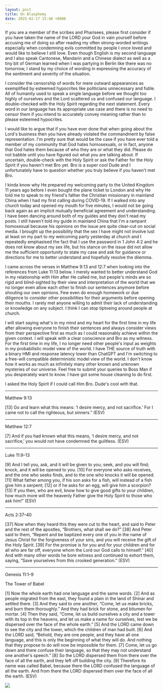 ```yaml
---
layout: post
title: On Blasphemy
date: 2025-02-17 15:48 +0000
---
```


If you are a member of the scribes and Pharisees, please first consider if you have taken the name of the LORD your God in vain yourself before accusing me of doing so after reading my often strong-worded writings especially when condemning evils committed by people I once loved and would like to believe I still love. Even though English is my second language and I also speak Cantonese, Mandarin and a Chinese dialect as well as a tiny bit of German learned when I was partying in Berlin like there was no tomorrow, I stand by my choice of wording in expressing the accuracy of the sentiment and severity of the situation.

I consider the censorship of words for mere outward appearances as exemplified by esteemed hypocrites like politicians unnecessary and futile. All of humanity used to speak a single language before we thought too highly of ourselves and the Lord scattered us and confused our language. I double-checked with the Holy Spirit regarding the next statement. Every word in our language has its appropriate use case and there is no need to censor them if you intend to accurately convey meaning rather than to please esteemed hypocrites.

I would like to argue that if you have ever done that when going about the Lord's business then you have already violated the commandment by false representation. I'm pretty sure that would be the case if you have ever told a member of my community that God hates homosexuals, or in fact, anyone that God hates them because of who they are or what they did. Please do not babble until you have figured out what you are talking about. If uncertain, double-check with the Holy Spirit or ask the Father for the Holy Spirit if you haven't met Bro yet. Bro is a super cool Dude and I unfortunately have to question whether you truly believe if you haven't met Bro.

I kinda know why He prepared my welcoming party to the United Kingdom 11 years ago before I even bought the plane ticket to London and why He told me to speak to my friend's father the Christian missionary in mainland China when I had my first calling during COVID-19. If I walked into any church today and opened my mouth for five minutes, I would not be going back again as an implicit mutually beneficial agreement and understanding. I have been dancing around both of my guides and they don't read my posts. I still haven't told my guide in mainland China that I'm a rampant homosexual because his opinions on the issue are quite clear-cut on social media. I brought up the possibility that the sex I have might not involve lust at least on my part to my welcoming party yesterday at church and I repeatedly emphasised the fact that I use the password in 1 John 4:2 and he does not know about my sex life, but his stance on the issue did not allow me the sufficient opportunity to state my case and ask for guidance or directions for me to better understand and hopefully resolve the dilemma.

I came across the verses in Matthew 9:13 and 12:7 when looking into the references from Luke 11:13 below. I merely wanted to better understand God in my relationship with Him after He called me, but people's minds are so rigid and blind-sighted by their view and interpretation of the world that we no longer even allow each other to finish our sentences anymore before shouting our own opinions. Few even do enough homework or due diligence to consider other possibilities for their arguments before opening their mouths. I rarely met anyone willing to admit their lack of understanding or knowledge on any subject. I think I can stop tiptoeing around people at church.

I will start saying what's in my mind and my heart for the first time in my life after allowing everyone to finish their sentences and always consider views from their perspective first as much as I could reasonably achieve within the given context. I will speak with a clear conscience and Bro as my witness. For the first time in my life, I no longer need other people's input as weights in my probabilistic model view of the world. I have THE source of truth with a binary HMI and response latency lower than ChatGPT and I'm switching to a free-will compatible deterministic model view of the world. I don't know how it works as much as infinitely many other known and unknown mysteries of our universe. Feel free to submit your queries to Boss Man if you desperately want to know. I have got some house cleaning to do first.

I asked the Holy Spirit if I could call Him Bro. Dude's cool with that.

---

Matthew 9:13

[13] Go and learn what this means: ‘I desire mercy, and not sacrifice.’ For I came not to call the righteous, but sinners.” (ESV)

---

Matthew 12:7

[7] And if you had known what this means, ‘I desire mercy, and not sacrifice,’ you would not have condemned the guiltless. (ESV)

---

Luke 11:9–13

[9] And I tell you, ask, and it will be given to you; seek, and you will find; knock, and it will be opened to you. [10] For everyone who asks receives, and the one who seeks finds, and to the one who knocks it will be opened. [11] What father among you, if his son asks for a fish, will instead of a fish give him a serpent; [12] or if he asks for an egg, will give him a scorpion? [13] If you then, who are evil, know how to give good gifts to your children, how much more will the heavenly Father give the Holy Spirit to those who ask him!” (ESV)

---

Acts 2:37–40

[37] Now when they heard this they were cut to the heart, and said to Peter and the rest of the apostles, “Brothers, what shall we do?” [38] And Peter said to them, “Repent and be baptized every one of you in the name of Jesus Christ for the forgiveness of your sins, and you will receive the gift of the Holy Spirit. [39] For the promise is for you and for your children and for all who are far off, everyone whom the Lord our God calls to himself.” [40] And with many other words he bore witness and continued to exhort them, saying, “Save yourselves from this crooked generation.” (ESV)

---

Genesis 11:1–9

The Tower of Babel

[1] Now the whole earth had one language and the same words. [2] And as people migrated from the east, they found a plain in the land of Shinar and settled there. [3] And they said to one another, “Come, let us make bricks, and burn them thoroughly.” And they had brick for stone, and bitumen for mortar. [4] Then they said, “Come, let us build ourselves a city and a tower with its top in the heavens, and let us make a name for ourselves, lest we be dispersed over the face of the whole earth.” [5] And the LORD came down to see the city and the tower, which the children of man had built. [6] And the LORD said, “Behold, they are one people, and they have all one language, and this is only the beginning of what they will do. And nothing that they propose to do will now be impossible for them. [7] Come, let us go down and there confuse their language, so that they may not understand one another’s speech.” [8] So the LORD dispersed them from there over the face of all the earth, and they left off building the city. [9] Therefore its name was called Babel, because there the LORD confused the language of all the earth. And from there the LORD dispersed them over the face of all the earth. (ESV)

![](/wt8gWxcXcqMbgk0c4q.png)
